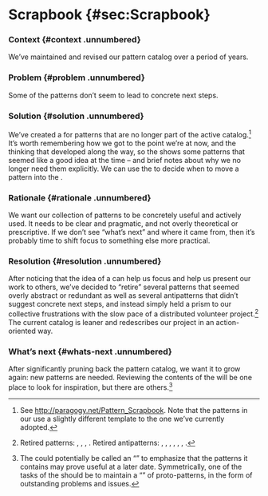 ---
---

Scrapbook {#sec:Scrapbook}
=========

### Context {#context .unnumbered}

We’ve maintained and revised our pattern catalog over a period of years.

### Problem {#problem .unnumbered}

Some of the patterns don’t seem to lead to concrete next steps.

### Solution {#solution .unnumbered}

We’ve created a for patterns that are no longer part of the active
catalog.[^1] It’s worth remembering how we got to the point we’re at
now, and the thinking that developed along the way, so the shows some
patterns that seemed like a good idea at the time – and brief notes
about why we no longer need them explicitly. We can use the to decide
when to move a pattern into the .

### Rationale {#rationale .unnumbered}

We want our collection of patterns to be concretely useful and actively
used. It needs to be clear and pragmatic, and not overly theoretical or
prescriptive. If we don’t see “what’s next” and where it came from, then
it’s probably time to shift focus to something else more practical.

### Resolution {#resolution .unnumbered}

After noticing that the idea of a can help us focus and help us present
our work to others, we’ve decided to “retire” several patterns that
seemed overly abstract or redundant as well as several antipatterns that
didn’t suggest concrete next steps, and instead simply held a prism to
our collective frustrations with the slow pace of a distributed
volunteer project.[^2] The current catalog is leaner and redescribes our
project in an action-oriented way.

### What’s next {#whats-next .unnumbered}

After significantly pruning back the pattern catalog, we want it to grow
again: new patterns are needed. Reviewing the contents of the will be
one place to look for inspiration, but there are others.[^3]

[^1]: See <http://paragogy.net/Pattern_Scrapbook>. Note that the
    patterns in our use a slightly different template to the one we’ve
    currently adopted.

[^2]: Retired patterns: , , , . Retired antipatterns: , , , , , , .

[^3]: The could potentially be called an “” to emphasize that the
    patterns it contains may prove useful at a later date.
    Symmetrically, one of the tasks of the should be to maintain a “” of
    proto-patterns, in the form of outstanding problems and issues.

